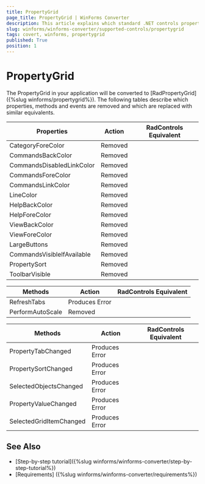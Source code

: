 ```yaml
---
title: PropertyGrid
page_title: PropertyGrid | WinForms Converter
description: This article explains which standard .NET controls properties are removed and which are replaced with similar equivalents. 
slug: winforms/winforms-converter/supported-controls/propertygrid
tags: covert, winforms, propertygrid
published: True
position: 1
---
```


# PropertyGrid

The PropertyGrid in your application will be converted to [RadPropertyGrid]({%slug winforms/propertygrid%}). The following tables describe which properties, methods and events are removed and which are replaced with similar equivalents.

|Properties|Action|RadControls Equivalent|
|---|---|---|
|CategoryForeColor|Removed|   |
|CommandsBackColor|Removed|   |
|CommandsDisabledLinkColor|Removed|   |
|CommandsForeColor|Removed|   |
|CommandsLinkColor|Removed|   |
|LineColor|Removed|   |
|HelpBackColor|Removed|   |
|HelpForeColor|Removed|   |
|ViewBackColor|Removed|   |
|ViewForeColor|Removed|   |
|LargeButtons|Removed|   |
|CommandsVisibleIfAvailable|Removed|   |
|PropertySort|Removed|   |
|ToolbarVisible|Removed|   |


|Methods|Action|RadControls Equivalent|
|---|---|---|
|RefreshTabs|Produces Error|   |
|PerformAutoScale|Removed|   |

|Methods|Action|RadControls Equivalent|
|---|---|---|
|PropertyTabChanged|Produces Error|   |
|PropertySortChanged|Produces Error|   |
|SelectedObjectsChanged|Produces Error|   |
|PropertyValueChanged|Produces Error|   |
|SelectedGridItemChanged|Produces Error|

## See Also

* [Step-by-step tutorial]({%slug winforms/winforms-converter/step-by-step-tutorial%})
* [Requirements] ({%slug winforms/winforms-converter/requirements%})
